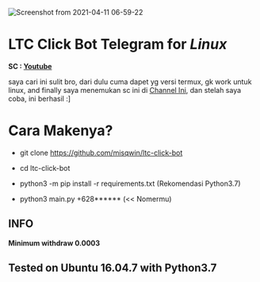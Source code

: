 ![Screenshot from 2021-04-11 06-59-22](https://user-images.githubusercontent.com/44058169/114287733-7cd2ec80-9a93-11eb-87c9-b9c1f1caac42.png)

# LTC Click Bot Telegram for *Linux*
**SC : [Youtube](https://www.youtube.com/channel/UCklMnWz-oJPLnn2sIdBo8vQ)**

saya cari ini sulit bro, dari dulu cuma dapet yg versi termux, gk work untuk linux, and finally saya menemukan sc ini di [Channel Ini](https://www.youtube.com/channel/UCklMnWz-oJPLnn2sIdBo8vQ), dan stelah saya coba, ini berhasil :]
# Cara Makenya?
- git clone https://github.com/misqwin/ltc-click-bot

- cd ltc-click-bot

- python3 -m pip install -r requirements.txt (Rekomendasi Python3.7)

- python3 main.py +628****** (<< Nomermu)

 ## INFO
__Minimum withdraw 0.0003__

## Tested on Ubuntu 16.04.7 with Python3.7
